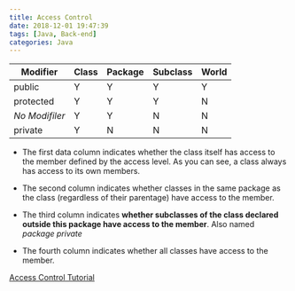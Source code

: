 ```yaml
---
title: Access Control
date: 2018-12-01 19:47:39
tags: [Java, Back-end]
categories: Java
---
```


| Modifier       | Class | Package | Subclass | World |
| -------------- | ----- | ------- | -------- | ----- |
| public         | Y     | Y       | Y        | Y     |
| protected      | Y     | Y       | Y        | N     |
| *No Modifiler* | Y     | Y       | N        | N     |
| private        | Y     | N       | N        | N     |

+ The first data column indicates whether the class itself has access to the member defined by the access level. As you can see, a class always has access to its own members. 

+ The second column indicates whether classes in the same package as the class (regardless of their parentage) have access to the member. 

+ The third column indicates **whether subclasses of the class declared outside this package have access to the member**.  Also named *package private*

+ The fourth column indicates whether all classes have access to the member.

[Access Control Tutorial](https://docs.oracle.com/javase/tutorial/java/javaOO/accesscontrol.html/)

